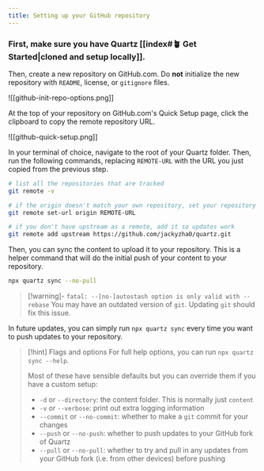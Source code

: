 ```yaml
---
title: Setting up your GitHub repository
---
```


### First, make sure you have Quartz [[index#🪴 Get Started|cloned and setup locally]].

Then, create a new repository on GitHub.com. Do **not** initialize the new repository with `README`, license, or `gitignore` files.

![[github-init-repo-options.png]]

At the top of your repository on GitHub.com's Quick Setup page, click the clipboard to copy the remote repository URL.

![[github-quick-setup.png]]

In your terminal of choice, navigate to the root of your Quartz folder. Then, run the following commands, replacing `REMOTE-URL` with the URL you just copied from the previous step.

```bash
# list all the repositories that are tracked
git remote -v

# if the origin doesn't match your own repository, set your repository as the origin
git remote set-url origin REMOTE-URL

# if you don't have upstream as a remote, add it so updates work
git remote add upstream https://github.com/jackyzha0/quartz.git
```

Then, you can sync the content to upload it to your repository. This is a helper command that will do the initial push of your content to your repository.

```bash
npx quartz sync --no-pull
```

> [!warning]- `fatal: --[no-]autostash option is only valid with --rebase`
> You may have an outdated version of `git`. Updating `git` should fix this issue.

In future updates, you can simply run `npx quartz sync` every time you want to push updates to your repository.

> [!hint] Flags and options
> For full help options, you can run `npx quartz sync --help`.
>
> Most of these have sensible defaults but you can override them if you have a custom setup:
>
> - `-d` or `--directory`: the content folder. This is normally just `content`
> - `-v` or `--verbose`: print out extra logging information
> - `--commit` or `--no-commit`: whether to make a `git` commit for your changes
> - `--push` or `--no-push`: whether to push updates to your GitHub fork of Quartz
> - `--pull` or `--no-pull`: whether to try and pull in any updates from your GitHub fork (i.e. from other devices) before pushing
